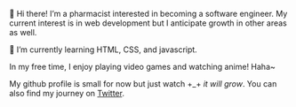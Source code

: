 👋 Hi there! I’m a pharmacist interested in becoming a software engineer. My current interest is in web development but I anticipate growth in other areas as well. 

🌱 I’m currently learning HTML, CSS, and javascript.

In my free time, I enjoy playing video games and watching anime! Haha~ 

My github profile is small for now but just watch +_+ <i>it will grow</i>.
You can also find my journey on <a href="https://twitter.com/Koulight44">Twitter</a>.

<!---
koulight/koulight is a ✨ special ✨ repository because its `README.md` (this file) appears on your GitHub profile.
You can click the Preview link to take a look at your changes.
--->
